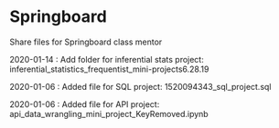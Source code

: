 # Springboard
Share files for Springboard class mentor



2020-01-14 : Add folder for inferential stats project: inferential_statistics_frequentist_mini-projects6.28.19

2020-01-06 : Added file for SQL project: 1520094343_sql_project.sql

2020-01-06 : Added file for API project: api_data_wrangling_mini_project_KeyRemoved.ipynb



